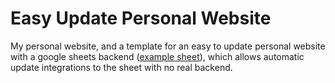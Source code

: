 # Easy Update Personal Website

My personal website, and a template for an easy to update personal website with a google sheets backend ([example sheet](https://docs.google.com/spreadsheets/d/1-kuBElw1Lx2sjz5uVO7_DlYCmJMAGvkdTw8VMC6Z8Ao/edit?usp=sharing)), which allows automatic update integrations to the sheet with no real backend.
